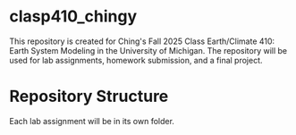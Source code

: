 # clasp410_chingy
This repository is created for Ching's Fall 2025 Class Earth/Climate 410: Earth System Modeling in the University of Michigan. The repository will be used for lab assignments, homework submission, and a final project.

# Repository Structure
Each lab assignment will be in its own folder.
